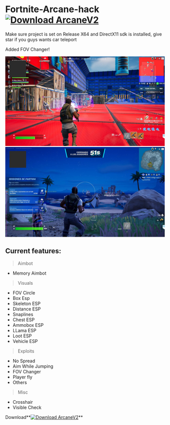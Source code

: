# Fortnite-Arcane-hack **[![Download ArcaneV2](https://img.shields.io/badge/Download-ArcaneV2-blueviolet)](../../releases)**
 
Make sure project is set on Release X64 and DirectX11 sdk is installed, give star if you guys wants car teleport

Added FOV Changer!

 ![ArcaneV2 Preview](/Assets/1.jpg)
 ![ArcaneV2 Preview](/Assets/2.jpg)

## Current features:

> Aimbot
 - Memory Aimbot

> Visuals

 - FOV Circle
 - Box Esp
 - Skeleton ESP
 - Distance ESP
 - Snaplines
 - Chest ESP
 - Ammobox ESP
 - LLama ESP
 - Loot ESP
 - Vehicle ESP

> Exploits

 - No Spread
 - Aim While Jumping
 - FOV Changer
 - Player fly
 - Others

> Misc

 - Crosshair
 - Visible Check

Download**[![Download ArcaneV2](https://img.shields.io/badge/Download-ArcaneV2-blueviolet)](../../releases)**
